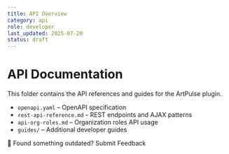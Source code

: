 ```yaml
---
title: API Overview
category: api
role: developer
last_updated: 2025-07-20
status: draft
---
```


# API Documentation

This folder contains the API references and guides for the ArtPulse plugin.

- `openapi.yaml` – OpenAPI specification
- `rest-api-reference.md` – REST endpoints and AJAX patterns
- `api-org-roles.md` – Organization roles API usage
- `guides/` – Additional developer guides

💬 Found something outdated? Submit Feedback
